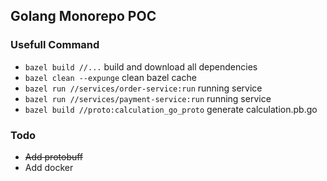 ## Golang Monorepo POC

### Usefull Command

- `bazel build //...` build and download all dependencies
- `bazel clean --expunge` clean bazel cache
- `bazel run //services/order-service:run` running service
- `bazel run //services/payment-service:run` running service
- `bazel build //proto:calculation_go_proto` generate calculation.pb.go

### Todo 
- ~~Add protobuff~~ 
- Add docker
